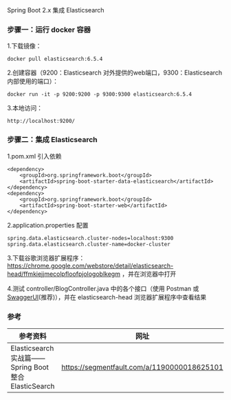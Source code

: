 Spring Boot 2.x 集成 Elasticsearch

### 步骤一：运行 docker 容器
1.下载镜像：
```
docker pull elasticsearch:6.5.4
```
2.创建容器（9200：Elasticsearch 对外提供的web端口，9300：Elasticsearch 内部使用的端口）：
```
docker run -it -p 9200:9200 -p 9300:9300 elasticsearch:6.5.4
```
3.本地访问：
```
http://localhost:9200/
```

### 步骤二：集成 Elasticsearch
1.pom.xml 引入依赖
```
<dependency>
    <groupId>org.springframework.boot</groupId>
    <artifactId>spring-boot-starter-data-elasticsearch</artifactId>
</dependency>
<dependency>
    <groupId>org.springframework.boot</groupId>
    <artifactId>spring-boot-starter-web</artifactId>
</dependency>
```
2.application.properties 配置
```
spring.data.elasticsearch.cluster-nodes=localhost:9300
spring.data.elasticsearch.cluster-name=docker-cluster
```
3.下载谷歌浏览器扩展程序：https://chrome.google.com/webstore/detail/elasticsearch-head/ffmkiejjmecolpfloofpjologoblkegm ，并在浏览器中打开

4.测试 controller/BlogController.java 中的各个接口（使用 Postman 或 [SwaggerUI](http://localhost:8080/swagger-ui.html)(推荐)），并在 elasticsearch-head 浏览器扩展程序中查看结果

### 参考

参考资料 | 网址
--- | ---
Elasticsearch实战篇——Spring Boot整合ElasticSearch | https://segmentfault.com/a/1190000018625101